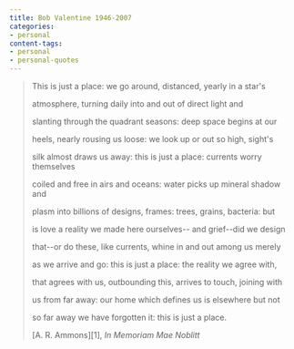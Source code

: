 ```yaml
---
title: Bob Valentine 1946-2007
categories:
- personal
content-tags:
- personal
- personal-quotes
---
```


> This is just a place:
> we go around, distanced,
> yearly in a star's
>
> atmosphere, turning
> daily into and out of
> direct light and
>
> slanting through the
> quadrant seasons: deep
> space begins at our
>
> heels, nearly rousing
> us loose: we look up
> or out so high, sight's
>
> silk almost draws us away:
> this is just a place:
> currents worry themselves
>
> coiled and free in airs
> and oceans: water picks
> up mineral shadow and
>
> plasm into billions of
> designs, frames: trees,
> grains, bacteria: but
>
> is love a reality we
> made here ourselves--
> and grief--did we design
>
> that--or do these,
> like currents, whine
> in and out among us merely
>
> as we arrive and go:
> this is just a place:
> the reality we agree with,
>
> that agrees with us,
> outbounding this, arrives
> to touch, joining with
>
> us from far away:
> our home which defines
> us is elsewhere but not
>
> so far away we have
> forgotten it:
> this is just a place.
>
> <footer>[A. R. Ammons][1], <cite>In Memoriam Mae Noblitt</cite></footer>

   [1]: http://en.wikipedia.org/wiki/Archie_Randolph_Ammons
